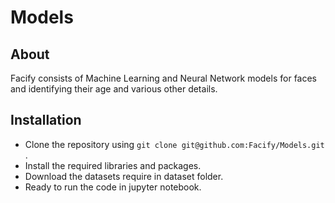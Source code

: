 # Models

## About 
Facify consists of Machine Learning and Neural Network models for faces and identifying their age and various other details. 

## Installation
- Clone the repository using ```git clone git@github.com:Facify/Models.git ```.
- Install the required libraries and packages.
- Download the datasets require in dataset folder.
- Ready to run the code in jupyter notebook.

